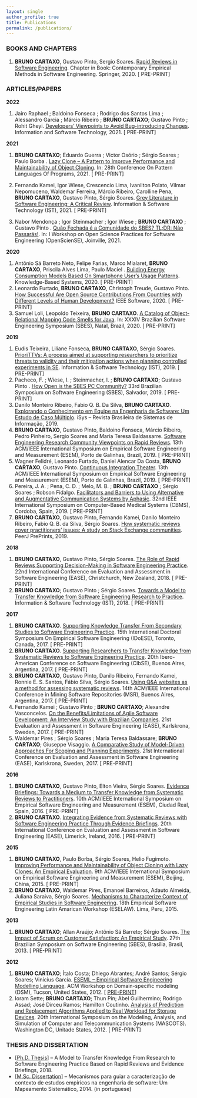 ```yaml
---
layout: single
author_profile: true
title: Publications
permalink: /publications/
---
```


### BOOKS AND CHAPTERS
1. **BRUNO CARTAXO**, Gustavo Pinto, Sergio Soares. <a href="https://doi.org/10.1007/978-3-030-32489-6_13" target="_blank">Rapid Reviews in Software Engineering</a>. Chapter in Book: Contemporary Empirical Methods in Software Engineering. Springer, 2020. [<i class="fa fa-fw fa-file-pdf" aria-hidden="true"></i> PRE-PRINT]

### ARTICLES/PAPERS

**2022**
1. Jairo Raphael ; Baldoino Fonseca ; Rodrigo dos Santos Lima ; Alessandro Garcia ; Márcio Ribeiro ; **BRUNO CARTAXO**; Gustavo Pinto ; Rohit Gheyi. <a href="https://doi.org/10.1016/j.infsof.2021.106766" target="_blank">Developers’ Viewpoints to Avoid Bug-introducing Changes</a>. Information and Software Technology, 2021. [<i class="fa fa-fw fa-file-pdf" aria-hidden="true"></i> PRE-PRINT]

**2021**
1. **BRUNO CARTAXO**; Eduardo Guerra ; Victor Osório ; Sérgio Soares ; Paulo Borba . <a href="https://www.hillside.net/plop/2021/index.php?nav=program" target="_blank">Lazy Clone – A Pattern to Improve Performance and Maintainability of Object Cloning</a>. In: 28th Conference On Pattern Languages Of Programs, 2021. [<i class="fa fa-fw fa-file-pdf" aria-hidden="true"></i> PRE-PRINT]

2. Fernando Kamei, Igor Wiese, Crescencio Lima, Ivanilton Polato, Vilmar Nepomuceno, Waldemar Ferreira, Márcio Ribeiro, Carolline Pena, **BRUNO CARTAXO**, Gustavo Pinto, Sérgio Soares. <a href="https://doi.org/10.1016/j.infsof.2021.106609" target="_blank">Grey Literature in Software Engineering: A Critical Review</a>. Information & Software Technology (IST), 2021. [<i class="fa fa-fw fa-file-pdf" aria-hidden="true"></i> PRE-PRINT]
3. Nabor Mendonça ; Igor Steinmacher ; Igor Wiese ; **BRUNO CARTAXO** ; Gustavo Pinto . <a href="https://doi.org/10.5753/opensciense.2021.17139" target="_blank">Quão Fechada é a Comunidade do SBES? TL;DR: Não Passarás!</a>. In: I Workshop on Open Science Practices for Software Engineering (OpenScienSE), Joinville, 2021.

**2020**
1. Antônio Sá Barreto Neto, Felipe Farias, Marco Mialaret, **BRUNO CARTAXO**, Priscila Alves Lima, Paulo Maciel . <a href="https://doi.org/10.1016/j.knosys.2020.106680" target="_blank">Building Energy Consumption Models Based On Smartphone User’s Usage Patterns</a>. Knowledge-Based Systems, 2020. [<i class="fa fa-fw fa-file-pdf" aria-hidden="true"></i> PRE-PRINT]
2. Leonardo Furtado, **BRUNO CARTAXO**, Christoph Treude, Gustavo Pinto. <a href="https://doi.org/10.1109/MS.2020.3044020" target="_blank">How Successful Are Open Source Contributions From Countries with Different Levels of Human Development?<a/> IEEE Software, 2020. [<i class="fa fa-fw fa-file-pdf" aria-hidden="true"></i> PRE-PRINT]
3. Samuel Loli, Leopoldo Teixeira, **BRUNO CARTAXO**. <a href="https://doi.org/10.1145/3422392.3422432" target="_blank">A Catalog of Object-Relational Mapping Code Smells for Java</a>. In: XXXIV Brazilian Software Engineering Symposium (SBES), Natal, Brazil, 2020. [<i class="fa fa-fw fa-file-pdf" aria-hidden="true"></i> PRE-PRINT]

**2019**
1. Eudis Teixeira, Liliane Fonseca, **BRUNO CARTAXO**, Sérgio Soares. <a href="https://doi.org/10.1016/j.infsof.2019.07.008" target="_blank">PrioriTTVs: A process aimed at supporting researchers to prioritize threats to validity and their mitigation actions when planning controlled experiments in SE<a/>. Information & Software Technology (IST), 2019. [<i class="fa fa-fw fa-file-pdf" aria-hidden="true"></i> PRE-PRINT]
2. Pacheco, F. ; Wiese, I. ; Steinmacher, I. ; **BRUNO CARTAXO**; Gustavo Pinto . <a href="https://doi.org/10.1145/3350768.3350780" target="_blank">How Open is the SBES PC Community?</a> 33rd Brazilian Symposium on Software Engineering (SBES), Salvador, 2019. [<i class="fa fa-fw fa-file-pdf" aria-hidden="true"></i> PRE-PRINT]
3. Danilo Monteiro Ribeiro, Fabio Q. B. Da Silva, **BRUNO CARTAXO**. <a href="http://www.seer.unirio.br/isys/article/view/8354" target="_blank">Explorando o Conhecimento em Equipe na Engenharia de Software: Um Estudo de Caso Múltiplo</a>. iSys – Revista Brasileira de Sistemas de Informação, 2019.
4. **BRUNO CARTAXO**, Gustavo Pinto, Baldoino Fonseca, Márcio Ribeiro, Pedro Pinheiro, Sergio Soares and Maria Teresa Baldassarre. <a href="https://doi.org/10.1109/ESEM.2019.8870144" target="_blank">Software Engineering Research Community Viewpoints on Rapid Reviews</a>. 13th ACM/IEEE International Symposium on Empirical Software Engineering and Measurement (ESEM), Porto de Galinhas, Brazil, 2019. [<i class="fa fa-fw fa-file-pdf" aria-hidden="true"></i> PRE-PRINT]
5. Wagner Felidré, Leonardo Furtado, Daniel Alencar Da Costa, **BRUNO CARTAXO**, Gustavo Pinto. <a href="https://doi.org/10.1109/ESEM.2019.8870152" target="_blank">Continuous Integration Theater</a>. 13th ACM/IEEE International Symposium on Empirical Software Engineering and Measurement (ESEM), Porto de Galinhas, Brazil, 2019. [<i class="fa fa-fw fa-file-pdf" aria-hidden="true"></i> PRE-PRINT]
6. Pereira, J. A. ; Pena, C. D. ; Melo, M. B. ; **BRUNO CARTAXO** ; Sérgio Soares ; Robson Fidalgo. <a href="https://doi.org/10.1109/CBMS.2019.00077" target="_blank">Facilitators and Barriers to Using Alternative and Augmentative Communication Systems by Aphasic</a>. 32nd IEEE International Symposium on Computer-Based Medical Systems (CBMS), Cordoba, Spain, 2019. [<i class="fa fa-fw fa-file-pdf" aria-hidden="true"></i> PRE-PRINT]
7. **BRUNO CARTAXO**, Gustavo Pinto, Fernando Kamei, Danilo Monteiro Ribeiro, Fabio Q. B. da Silva, Sérgio Soares. <a href="https://doi.org/10.7287/peerj.preprints.27610v1" target="_blank">How systematic reviews cover practitioners’ issues: A study on Stack Exchange communities</a>. PeerJ PrePrints, 2019.

**2018**
1. **BRUNO CARTAXO**, Gustavo Pinto, Sérgio Soares. <a href="https://doi.org/10.1145/3210459.3210462" target="_blank">The Role of Rapid Reviews Supporting Decision-Making in Software Engineering Practice</a>. 22nd International Conference on Evaluation and Assessment in Software Engineering (EASE), Christchurch, New Zealand, 2018. [<i class="fa fa-fw fa-file-pdf" aria-hidden="true"></i> PRE-PRINT]
2. **BRUNO CARTAXO**; Gustavo Pinto ; Sérgio Soares. <a href="https://doi.org/10.1016/j.infsof.2018.01.001" target="_blank">Towards a Model to Transfer Knowledge from Software Engineering Research to Practice</a>. Information & Software Technology (IST), 2018. [<i class="fa fa-fw fa-file-pdf" aria-hidden="true"></i> PRE-PRINT]

**2017**
1. **BRUNO CARTAXO**. <a href="https://doi.org/10.1145/3178315.3178325" target="_blank">Supporting Knowledge Transfer From Secondary Studies to Software Engineering Practice</a>. 15th International Doctoral Symposium On Empirical Software Engineering (IDoESE), Toronto, Canada, 2017. [<i class="fa fa-fw fa-file-pdf" aria-hidden="true"></i> PRE-PRINT]
2. **BRUNO CARTAXO**. <a href="" target="_blank">Supporting Researchers to Transfer Knowledge from Systematic Reviews to Software Engineering Practice</a>. 20th Ibero-American Conference on Software Engineering (CIbSE), Buenos Aires, Argentina, 2017. [<i class="fa fa-fw fa-file-pdf" aria-hidden="true"></i> PRE-PRINT]
3. **BRUNO CARTAXO**, Gustavo Pinto, Danilo Ribeiro, Fernando Kamei, Ronnie E. S. Santos, Fábio Silva, Sérgio Soares. <a href="https://doi.org/10.1109/MSR.2017.5" target="_blank">Using Q&A websites as a method for assessing systematic reviews</a>. 14th ACM/IEEE International Conference in Mining Software Repositories (MSR), Buenos Aires, Argentina, 2017. [<i class="fa fa-fw fa-file-pdf" aria-hidden="true"></i> PRE-PRINT]
4. Fernando Kamei ; Gustavo Pinto ; **BRUNO CARTAXO**; Alexandre Vasconcelos. <a href="https://doi.org/10.1145/3084226.3084278" target="_blank">On the Benefits/Limitations of Agile Software Development: An Interview Study with Brazilian Companies</a>. 21st Evaluation and Assessment in Software Engineering (EASE), Karlskrona, Sweden, 2017. [<i class="fa fa-fw fa-file-pdf" aria-hidden="true"></i> PRE-PRINT]
5. Waldemar Pires ; Sérgio Soares ; Maria Teresa Baldassare; **BRUNO CARTAXO**; Giuseppe Visaggio. <a href="https://doi.org/10.1145/3084226.3084258" target="_blank">A Comparative Study of Model-Driven Approaches For Scoping and Planning Experiments</a>. 21st International Conference on Evaluation and Assessment in Software Engineering (EASE), Karlskrona, Sweden, 2017. [<i class="fa fa-fw fa-file-pdf" aria-hidden="true"></i> PRE-PRINT]

**2016**
1. **BRUNO CARTAXO**, Gustavo Pinto, Elton Vieira, Sérgio Soares. <a href="https://doi.org/10.1145/2961111.2962603" target="_blank">Evidence Briefings: Towards a Medium to Transfer Knowledge from Systematic Reviews to Practitioners</a>. 10th ACM/IEEE International Symposium on Empirical Software Engineering and Measurement (ESEM), Ciudad Real, Spain, 2016. [<i class="fa fa-fw fa-file-pdf" aria-hidden="true"></i> PRE-PRINT]
2. **BRUNO CARTAXO**. <a href="https://doi.org/10.1145/2915970.2915973" target="_blank">Integrating Evidence from Systematic Reviews with Software Engineering Practice Through Evidence Briefings</a>. 20th International Conference on Evaluation and Assessment in Software Engineering (EASE), Limerick, Ireland, 2016. [<i class="fa fa-fw fa-file-pdf" aria-hidden="true"></i> PRE-PRINT]

**2015**
1. **BRUNO CARTAXO**, Paulo Borba, Sérgio Soares, Helio Fugimoto. <a href="https://doi.org/10.1109/ESEM.2015.7321202" target="_blank">Improving Performance and Maintainability of Object Cloning with Lazy Clones: An Empirical Evaluation</a>. 9th ACM/IEEE International Symposium on Empirical Software Engineering and Measurement (ESEM), Beijing, China, 2015. [<i class="fa fa-fw fa-file-pdf" aria-hidden="true"></i> PRE-PRINT]
2. **BRUNO CARTAXO**, Waldemar Pires, Emanoel Barreiros, Adauto Almeida, Juliana Saraiva, Sérgio Soares. <a href="https://eventos.spc.org.pe/cibse2015/pdfs/02_ESELAW15.pdf" target="_blank">Mechanisms to Characterize Context of Empirical Studies in Software Engineering</a>. 18th Empirical Software Engineering Latin Amarican Workshop (ESELAW). Lima, Peru, 2015.

**2013**
1. **BRUNO CARTAXO**; Allan Araújo; Antônio Sá Barreto; Sérgio Soares. <a href="https://doi.org/10.1109/SBES.2013.10" target="_blank">The Impact of Scrum on Customer Satisfaction: An Empirical Study</a>. 27th Brazilian Symposium on Software Engineering (SBES), Brasília, Brasil, 2013. [<i class="fa fa-fw fa-file-pdf" aria-hidden="true"></i> PRE-PRINT]

**2012**
1. **BRUNO CARTAXO**; Ítalo Costa; Dhiego Abrantes; André Santos; Sérgio Soares; Vinícius Garcia. <a href="https://doi.org/10.1145/2420918.2420933" target="_blank">ESEML – Empirical Software Engineering Modelling Language</a>. ACM Workshop on Domain-specific modeling (DSM), Tucson, United States, 2012. [<i class="fa fa-fw fa-file-pdf" aria-hidden="true"></i> <a href="[https://doi.org/10.1145/2420918.2420933](http://www.dsmforum.org/events/dsm12/Papers/Cartaxo.pdf)" target="_blank">PRE-PRINT</a>]
2. Ioram Sette; **BRUNO CARTAXO**; Thun Pin; Abel Guilhermino; Rodrigo Assad; José Dirceu Ramos; Hamilton Coutinho. <a href="https://doi.org/10.1109/MASCOTS.2012.67" target="_blank">Analysis of Prediction and Replacement Algorithms Applied to Real Workload for Storage Devices</a>. 20th International Symposium on the Modeling, Analysis, and Simulation of Computer and Telecommunication Systems (MASCOTS). Washington DC, Unitade States, 2012. [<i class="fa fa-fw fa-file-pdf" aria-hidden="true"></i> PRE-PRINT]

### THESIS AND DISSERTATION

- [<i class="fa fa-fw fa-file-pdf" aria-hidden="true"></i><a href="https://repositorio.ufpe.br/handle/123456789/32145" target="_blank">Ph.D. Thesis</a>] – A Model to Transfer Knowledge From Research to Software Engineering Practice Based on Rapid Reviews and Evidence Briefings, 2018.
- [<i class="fa fa-fw fa-file-pdf" aria-hidden="true"></i><a href="https://repositorio.ufpe.br/handle/123456789/11248" target="_blank">M.Sc. Dissertation</a>] – Mecanismos para guiar a caracterização de contexto de estudos empíricos na engenharia de software: Um Mapeamento Sistemático, 2014. (in portuguese)
